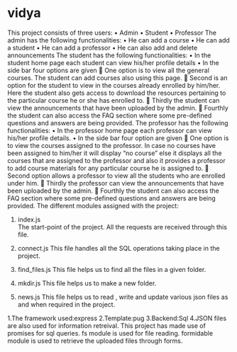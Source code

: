 # vidya
This project consists of three users:
•	Admin
•	Student
•	Professor
The admin has the following functionalities:
•	He can add a course
•	He can add a student
•	He can add a professor
•	He can also add and delete announcements
The student has the following functionalities:
•	In the student home page each student can view his/her profile details
•	In the side bar four options are given
	One option is to view all the general courses. The student can add courses also using this page.
	Second is an option for the student to view in the courses already enrolled by him/her. Here the student also gets access to download the resources pertaining to the particular course he or she has enrolled to.
	Thirdly the student can view the announcements that have been uploaded by the admin.
	Fourthly the student can also access the FAQ section where some pre-defined questions and answers are being provided.
The professor has the following functionalities:
•	In the professor home page each professor can view his/her profile details.
•	In the side bar four option are given
	One option is to view the courses assigned to the professor. In case no courses have been assigned to him/her it will display “no course” else it displays all the courses that are assigned to the professor and also it provides a professor to add course materials for any particular course he is assigned to.
	Second option allows a professor to view all the students who are enrolled under him.
	 Thirdly the professor can view the announcements that have been uploaded by the admin.
	Fourthly the student can also access the FAQ section where some pre-defined questions and answers are being provided.
The different modules assigned with the project:
1.	index.js		
The start-point of the project. All the requests are received through this file.

2.	connect.js
This file handles all the SQL operations taking place in the project.
3.	find_files.js
This file helps us to find all the files in a given folder.
4.	mkdir.js
This file helps us to make a new folder.
5.	news.js
This file helps us to read , write and update various json files as and when required in the project.



1.The framework used:express
2.Template:pug
3.Backend:Sql
4.JSON files are also used for information retreival.
This project has made use of promises for sql queries.
fs module is used for file reading.
formidable module is used to retrieve the uploaded files through forms.
